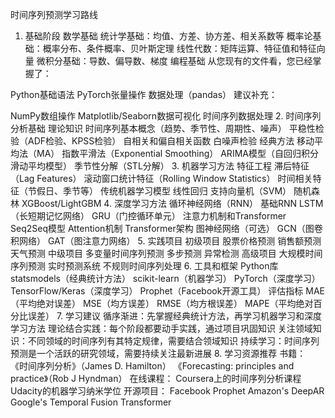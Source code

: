 时间序列预测学习路线
1. 基础阶段
数学基础
统计学基础：均值、方差、协方差、相关系数等
概率论基础：概率分布、条件概率、贝叶斯定理
线性代数：矩阵运算、特征值和特征向量
微积分基础：导数、偏导数、梯度
编程基础
从您现有的文件看，您已经掌握了：

Python基础语法
PyTorch张量操作
数据处理（pandas）
建议补充：

NumPy数组操作
Matplotlib/Seaborn数据可视化
时间序列数据处理
2. 时间序列分析基础
理论知识
时间序列基本概念（趋势、季节性、周期性、噪声）
平稳性检验（ADF检验、KPSS检验）
自相关和偏自相关函数
白噪声检验
经典方法
移动平均法（MA）
指数平滑法（Exponential Smoothing）
ARIMA模型（自回归积分滑动平均模型）
季节性分解（STL分解）
3. 机器学习方法
特征工程
滞后特征（Lag Features）
滚动窗口统计特征（Rolling Window Statistics）
时间相关特征（节假日、季节等）
传统机器学习模型
线性回归
支持向量机（SVM）
随机森林
XGBoost/LightGBM
4. 深度学习方法
循环神经网络（RNN）
基础RNN
LSTM（长短期记忆网络）
GRU（门控循环单元）
注意力机制和Transformer
Seq2Seq模型
Attention机制
Transformer架构
图神经网络（可选）
GCN（图卷积网络）
GAT（图注意力网络）
5. 实践项目
初级项目
股票价格预测
销售额预测
天气预测
中级项目
多变量时间序列预测
多步预测
异常检测
高级项目
大规模时间序列预测
实时预测系统
不规则时间序列处理
6. 工具和框架
Python库
statsmodels（经典统计方法）
scikit-learn（机器学习）
PyTorch（深度学习）
TensorFlow/Keras（深度学习）
Prophet（Facebook开源工具）
评估指标
MAE（平均绝对误差）
MSE（均方误差）
RMSE（均方根误差）
MAPE（平均绝对百分比误差）
7. 学习建议
循序渐进：先掌握经典统计方法，再学习机器学习和深度学习方法
理论结合实践：每个阶段都要动手实践，通过项目巩固知识
关注领域知识：不同领域的时间序列有其特定规律，需要结合领域知识
持续学习：时间序列预测是一个活跃的研究领域，需要持续关注最新进展
8. 学习资源推荐
书籍：
《时间序列分析》（James D. Hamilton）
《Forecasting: principles and practice》（Rob J Hyndman）
在线课程：
Coursera上的时间序列分析课程
Udacity的机器学习纳米学位
开源项目：
Facebook Prophet
Amazon's DeepAR
Google's Temporal Fusion Transformer